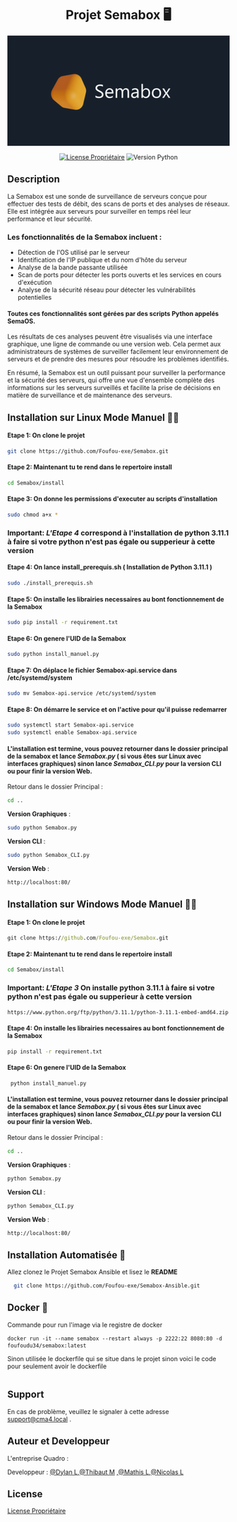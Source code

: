 <div align="center">
  <h1>Projet Semabox 🖥️</h1>

  ![Logo](https://raw.githubusercontent.com/Foufou-exe/Semabox/dev/Logo_Banniere.png?token=GHSAT0AAAAAAB4HK6L3Q7YMZ3A55OP43NYOY6NPIIQ)


 
  
  [![License Propriétaire](https://img.shields.io/badge/License-Propri%C3%A9taire-green.svg)](https://github.com/Foufou-exe/Semabox/blob/main/license)
  ![Version Python](https://img.shields.io/badge/Compatible-Python%203.11.1-yellow.svg)

</div>

## Description

La Semabox est une sonde de surveillance de serveurs conçue pour effectuer des tests de débit, des scans de ports et des analyses de réseaux. Elle est intégrée aux serveurs pour surveiller en temps réel leur performance et leur sécurité.

### Les fonctionnalités de la Semabox incluent :

- Détection de l'OS utilisé par le serveur
- Identification de l'IP publique et du nom d'hôte du serveur
- Analyse de la bande passante utilisée
- Scan de ports pour détecter les ports ouverts et les services en cours d'exécution
- Analyse de la sécurité réseau pour détecter les vulnérabilités potentielles

#### Toutes ces fonctionnalités sont gérées par des scripts Python appelés **SemaOS**. 
Les résultats de ces analyses peuvent être visualisés via une interface graphique, une ligne de commande ou une version web. Cela permet aux administrateurs de systèmes de surveiller facilement leur environnement de serveurs et de prendre des mesures pour résoudre les problèmes identifiés.

En résumé, la Semabox est un outil puissant pour surveiller la performance et la sécurité des serveurs, qui offre une vue d'ensemble complète des informations sur les serveurs surveillés et facilite la prise de décisions en matière de surveillance et de maintenance des serveurs.

## Installation sur Linux Mode Manuel 👩‍🌾

#### **Etape 1**: On clone le projet 

```bash
git clone https://github.com/Foufou-exe/Semabox.git
```
#### **Etape 2**: Maintenant tu te rend dans le repertoire **install** 

```bash
cd Semabox/install
```
#### **Etape 3**: On donne les permissions d'executer au scripts d'installation 

```bash
sudo chmod a+x *
```
### **Important**: *L'Etape 4* correspond à l'installation de **python 3.11.1** à faire si votre python n'est pas égale ou supperieur à cette version 


#### **Etape 4**: On lance **install_prerequis.sh** ( Installation de Python 3.11.1 )

```bash
sudo ./install_prerequis.sh
```

#### **Etape 5**: On installe les librairies necessaires au bont fonctionnement de la Semabox

```bash
sudo pip install -r requirement.txt
```
#### **Etape 6**: On genere l'UID de la Semabox

```bash
sudo python install_manuel.py
```

#### **Etape 7**: On déplace le fichier Semabox-api.service dans /etc/systemd/system

```bash
sudo mv Semabox-api.service /etc/systemd/system
```

#### **Etape 8**: On démarre le service et on l'active pour qu'il puisse redemarrer

```bash
sudo systemctl start Semabox-api.service
sudo systemctl enable Semabox-api.service
```

#### L'installation est termine, vous pouvez retourner dans le dossier principal de la semabox et lance *Semabox.py* ( **si vous êtes sur Linux avec interfaces graphiques**) sinon lance *Semabox_CLI.py* pour **la version CLI** ou pour finir **la version Web**.
Retour dans le dossier Principal :
```bash
cd ..
```
**Version Graphiques** :
```bash
sudo python Semabox.py
```

**Version CLI** :
```bash
sudo python Semabox_CLI.py
```

**Version Web** :
```bash
http://localhost:80/
```
## Installation sur Windows Mode Manuel 👩‍🌾

#### **Etape 1**: On clone le projet 

```cmd
git clone https://github.com/Foufou-exe/Semabox.git
```
#### **Etape 2**: Maintenant tu te rend dans le repertoire **install** 

```bash
cd Semabox/install
```

### **Important**: *L'Etape 3* On installe **python 3.11.1** à faire si votre python n'est pas égale ou supperieur à cette version 

```cmd
https://www.python.org/ftp/python/3.11.1/python-3.11.1-embed-amd64.zip
```
#### **Etape 4**: On installe les librairies necessaires au bont fonctionnement de la Semabox

```cmd
pip install -r requirement.txt
```
#### **Etape 6**: On genere l'UID de la Semabox

```cmd
 python install_manuel.py
```

#### L'installation est termine, vous pouvez retourner dans le dossier principal de la semabox et lance *Semabox.py* ( **si vous êtes sur Linux avec interfaces graphiques**) sinon lance *Semabox_CLI.py* pour **la version CLI** ou pour finir **la version Web**.
Retour dans le dossier Principal :
```cmd
cd ..
```
**Version Graphiques** :
```cmd
python Semabox.py
```

**Version CLI** :
```cmd
python Semabox_CLI.py
```

**Version Web** :
```html
http://localhost:80/
```

## Installation Automatisée 🤖

Allez clonez le Projet Semabox Ansible et lisez le **README**

```bash
  git clone https://github.com/Foufou-exe/Semabox-Ansible.git
```
## Docker 🐳

Commande pour run l'image via le registre de docker

```docker
docker run -it --name semabox --restart always -p 2222:22 8080:80 -d foufoudu34/semabox:latest
```
Sinon utilisée le dockerfile qui se situe dans le projet sinon voici le code pour seulement avoir le dockerfile 

```dockerfile


```

## Support

En cas de problème, veuillez le signaler à cette adresse support@cma4.local .



## Auteur et Developpeur

L'entreprise Quadro :

Developpeur : [@Dylan L](https://github.com/thorbeorn),[@Thibaut M](https://github.com/Foufou-exe) ,[@Mathis L](https://github.com/mathislef34),[@Nicolas L](https://github.com/nicolasLlinares) 



## License

[License Propriétaire](https://github.com/Foufou-exe/Semabox/blob/main/license)

